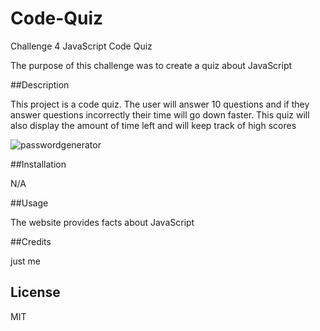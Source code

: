 # Code-Quiz

Challenge 4 JavaScript Code Quiz

The purpose of this challenge was to create a quiz about JavaScript

##Description

This project is a code quiz. The user will answer 10 questions and if they answer questions incorrectly their time will go down faster. This quiz will also display the amount of time left and will keep track of high scores

![passwordgenerator](./assets/image/PasswordGenerator.png)

##Installation

N/A

##Usage

The website provides facts about JavaScript

##Credits

just me

## License

MIT
